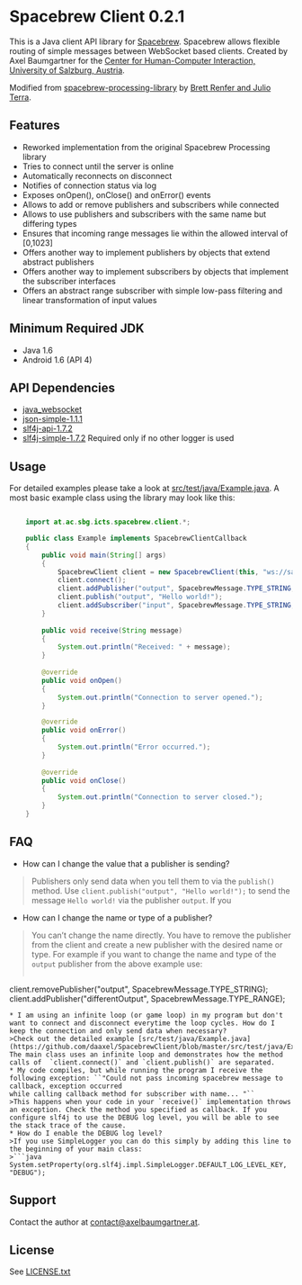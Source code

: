 # Spacebrew Client 0.2.1
This is a Java client API library for [Spacebrew](http://docs.spacebrew.cc/). Spacebrew allows flexible routing of simple messages between WebSocket based clients. Created by Axel Baumgartner for the [Center for Human-Computer Interaction, University of Salzburg, Austria](http://www.icts.sbg.ac.at).

Modified from [spacebrew-processing-library](https://github.com/Spacebrew/spacebrewP5) by [Brett Renfer and Julio Terra](http://rockwellgroup.com/lab).

## Features
* Reworked implementation from the original Spacebrew Processing library
* Tries to connect until the server is online
* Automatically reconnects on disconnect
* Notifies of connection status via log
* Exposes onOpen(), onClose() and onError() events
* Allows to add or remove publishers and subscribers while connected
* Allows to use publishers and subscribers with the same name but differing types
* Ensures that incoming range messages lie within the allowed interval of [0,1023]
* Offers another way to implement publishers by objects that extend abstract publishers
* Offers another way to implement subscribers by objects that implement the subscriber interfaces
* Offers an abstract range subscriber with simple low-pass filtering and linear transformation of input values

## Minimum Required JDK
* Java 1.6
* Android 1.6 (API 4)

## API Dependencies
* [java_websocket](http://github.com/TooTallNate/Java-WebSocket)
* [json-simple-1.1.1](http://code.google.com/p/json-simple)
* [slf4j-api-1.7.2](http://www.slf4j.org)
* [slf4j-simple-1.7.2](http://www.slf4j.org) Required only if no other logger is used 

## Usage
For detailed examples please take a look at [src/test/java/Example.java](https://github.com/daaxel/SpacebrewClient/blob/master/src/test/java/Example.java). A most basic example class using the library may look like this:

```java

	import at.ac.sbg.icts.spacebrew.client.*;

	public class Example implements SpacebrewClientCallback
	{
		public void main(String[] args)
		{
			SpacebrewClient client = new SpacebrewClient(this, "ws://sandbox.spacebrew.cc:9000", "SpacebrewClient", "A simple Java client");
			client.connect();
			client.addPublisher("output", SpacebrewMessage.TYPE_STRING, "");
			client.publish("output", "Hello world!");
   			client.addSubscriber("input", SpacebrewMessage.TYPE_STRING, "receive");
		}
        
		public void receive(String message)
		{
			System.out.println("Received: " + message);
		}
        
		@override
		public void onOpen()
		{
			System.out.println("Connection to server opened.");
		}

		@override
		public void onError()
		{
			System.out.println("Error occurred.");
		}
        
		@override
		public void onClose()
		{
			System.out.println("Connection to server closed.");
		}
	}

```
## FAQ

* How can I change the value that a publisher is sending?
>Publishers only send data when you tell them to via the `publish()` method. Use `client.publish("output", "Hello world!");` to send the message `Hello world!` via the publisher `output`. If you 

* How can I change the name or type of a publisher?
>You can’t change the name directly. You have to remove the publisher from the client and create a new publisher with the desired name or type. For example if you want to change the name and type of the `output` publisher from the above example use:
>
>```java
client.removePublisher("output", SpacebrewMessage.TYPE_STRING);
client.addPublisher("differentOutput", SpacebrewMessage.TYPE_RANGE);
```
* I am using an infinite loop (or game loop) in my program but don't want to connect and disconnect everytime the loop cycles. How do I keep the connection and only send data when necessary?
>Check out the detailed example [src/test/java/Example.java](https://github.com/daaxel/SpacebrewClient/blob/master/src/test/java/Example.java). The main class uses an infinite loop and demonstrates how the method calls of  `client.connect()` and `client.publish()` are separated.
* My code compiles, but while running the program I receive the following exception: ``"Could not pass incoming spacebrew message to callback, exception occurred 
while calling callback method for subscriber with name... "``
>This happens when your code in your `receive()` implementation throws an exception. Check the method you specified as callback. If you configure slf4j to use the DEBUG log level, you will be able to see the stack trace of the cause.
* How do I enable the DEBUG log level?
>If you use SimpleLogger you can do this simply by adding this line to the beginning of your main class:
>```java
System.setProperty(org.slf4j.impl.SimpleLogger.DEFAULT_LOG_LEVEL_KEY, "DEBUG");
```

## Support
Contact the author at <contact@axelbaumgartner.at>.

## License
See [LICENSE.txt](https://github.com/daaxel/SpacebrewClient/blob/master/LICENSE.txt)
